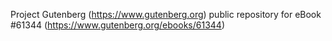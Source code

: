 Project Gutenberg (https://www.gutenberg.org) public repository for eBook #61344 (https://www.gutenberg.org/ebooks/61344)
